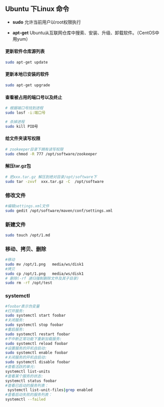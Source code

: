 ## Ubuntu 下Linux 命令

+ **sudo**
允许当前用户以root权限执行

+ **apt-get**
Ubuntu从互联网仓库中搜索、安装、升级、卸载软件。（CentOS中用yum）

#### 更新软件仓库源列表
````sh
sudo apt-get update
````
#### 更新本地已安装的软件
````sh
sudo apt-get upgrade
````

#### 查看被占用的端口号以及终止
````sh
# 根据端口号找到进程
sudo losf -i:端口号

# 杀掉进程
sudo kill PID号
````
#### 给文件夹读写权限
````sh
# zookeeper目录下拥有读写权限
sudo chmod -R 777 /opt/software/zookeeper
````
#### 解压tar.gz包
````sh
# 把xxx.tar.gz 解压到绝对目录/opt/software下
sudo tar -zxvf  xxx.tar.gz -C  /opt/software
````

### 修改文件
````sh
#编辑settings.xml文件
sudo gedit /opt/software/maven/conf/settings.xml
````

### 新建文件
````sh
sudo touch /opt/1.md
````

### 移动、拷贝、删除
````sh
#移动
sudo mv /opt/1.png   media/ws/disk1
#拷贝
sudo cp /opt/1.png   media/ws/disk1
# 删除(-rf 递归强制删除文件及其子目录)
sudo rm -rf /opt/test
````

### systemctl
````sh
#foobar表示伪变量
#打开服务:
sudo systemctl start foobar
#关闭服务:
sudo systemctl stop foobar
#重启服务:
sudo systemctl restart foobar
#不中断正常功能下重新加载服务:
sudo systemctl reload foobar
#设置服务的开机自启动:
sudo systemctl enable foobar
#关闭服务的开机自启动:
sudo systemctl disable foobar
#查看活跃的单元:
systemctl list-units
#查看某个服务的状态:
systemctl status foobar
#查看已启动的服务列表：
 systemctl list-unit-files|grep enabled
#查看启动失败的服务列表：
systemctl --failed
````


